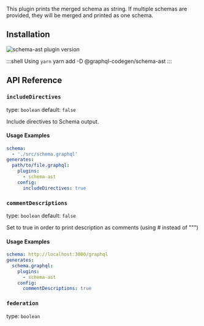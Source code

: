 This plugin prints the merged schema as string. If multiple schemas are provided, they will be merged and printed as one schema.

## Installation



<img alt="schema-ast plugin version" src="https://img.shields.io/npm/v/@graphql-codegen/schema-ast?color=%23e15799&label=plugin&nbsp;version&style=for-the-badge"/>


    
:::shell Using `yarn`
    yarn add -D @graphql-codegen/schema-ast
:::

## API Reference

### `includeDirectives`

type: `boolean`
default: `false`

Include directives to Schema output.

#### Usage Examples

```yml
schema:
  - './src/schema.graphql'
generates:
  path/to/file.graphql:
    plugins:
      - schema-ast
    config:
      includeDirectives: true
```

### `commentDescriptions`

type: `boolean`
default: `false`

Set to true in order to print description as comments (using # instead of """)

#### Usage Examples

```yml
schema: http://localhost:3000/graphql
generates:
  schema.graphql:
    plugins:
      - schema-ast
    config:
      commentDescriptions: true
```

### `federation`

type: `boolean`

